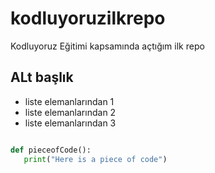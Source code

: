 # kodluyoruzilkrepo
Kodluyoruz Eğitimi kapsamında açtığım ilk repo

## ALt başlık

- liste elemanlarından 1 
- liste elemanlarından 2
- liste elemanlarından 3

 ```python

def pieceofCode():
	print("Here is a piece of code")
```


